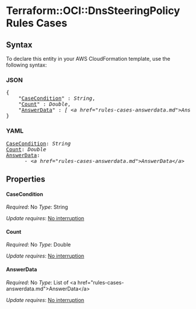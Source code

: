 # Terraform::OCI::DnsSteeringPolicy Rules Cases

## Syntax

To declare this entity in your AWS CloudFormation template, use the following syntax:

### JSON

<pre>
{
    "<a href="#casecondition" title="CaseCondition">CaseCondition</a>" : <i>String</i>,
    "<a href="#count" title="Count">Count</a>" : <i>Double</i>,
    "<a href="#answerdata" title="AnswerData">AnswerData</a>" : <i>[ &lt;a href=&#34;rules-cases-answerdata.md&#34;&gt;AnswerData&lt;/a&gt;, ... ]</i>
}
</pre>

### YAML

<pre>
<a href="#casecondition" title="CaseCondition">CaseCondition</a>: <i>String</i>
<a href="#count" title="Count">Count</a>: <i>Double</i>
<a href="#answerdata" title="AnswerData">AnswerData</a>: <i>
      - &lt;a href=&#34;rules-cases-answerdata.md&#34;&gt;AnswerData&lt;/a&gt;</i>
</pre>

## Properties

#### CaseCondition

_Required_: No
_Type_: String

_Update requires_: [No interruption](https://docs.aws.amazon.com/AWSCloudFormation/latest/UserGuide/using-cfn-updating-stacks-update-behaviors.html#update-no-interrupt)

#### Count

_Required_: No
_Type_: Double

_Update requires_: [No interruption](https://docs.aws.amazon.com/AWSCloudFormation/latest/UserGuide/using-cfn-updating-stacks-update-behaviors.html#update-no-interrupt)

#### AnswerData

_Required_: No
_Type_: List of &lt;a href=&#34;rules-cases-answerdata.md&#34;&gt;AnswerData&lt;/a&gt;

_Update requires_: [No interruption](https://docs.aws.amazon.com/AWSCloudFormation/latest/UserGuide/using-cfn-updating-stacks-update-behaviors.html#update-no-interrupt)

